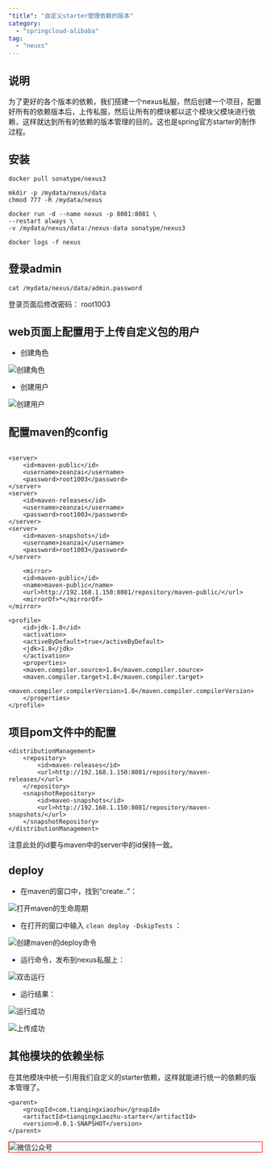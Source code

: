 ```yaml
---
"title": "自定义starter管理依赖的版本"
category:
  - "springcloud-alibaba"
tag:
  - "neuxs"
---
```



## 说明

为了更好的各个版本的依赖，我们搭建一个nexus私服，然后创建一个项目，配置好所有的依赖版本后，上传私服，然后让所有的模块都以这个模块父模块进行依赖，这样就达到所有的依赖的版本管理的目的。这也是spring官方starter的制作过程。


## 安装 

```
docker pull sonatype/nexus3

mkdir -p /mydata/nexus/data
chmod 777 -R /mydata/nexus

docker run -d --name nexus -p 8081:8081 \
--restart always \
-v /mydata/nexus/data:/nexus-data sonatype/nexus3

docker logs -f nexus
```

## 登录admin

```
cat /mydata/nexus/data/admin.password 
```

登录页面后修改密码： root1003

## web页面上配置用于上传自定义包的用户

- 创建角色

![创建角色](https://tianqingxiaozhu.oss-cn-shenzhen.aliyuncs.com/blog20221111113305.png)

- 创建用户

![创建用户](https://tianqingxiaozhu.oss-cn-shenzhen.aliyuncs.com/blog20221111113401.png)


## 配置maven的config

```

<server>
    <id>maven-public</id>
    <username>zeanzai</username>
    <password>root1003</password>
</server>
<server>
    <id>maven-releases</id>
    <username>zeanzai</username>
    <password>root1003</password>
</server>
<server>
    <id>maven-snapshots</id>
    <username>zeanzai</username>
    <password>root1003</password>
</server>

    <mirror>
    <id>maven-public</id>
    <name>maven-public</name>
    <url>http://192.168.1.150:8081/repository/maven-public/</url>
    <mirrorOf>*</mirrorOf>
</mirror>

<profile> 
    <id>jdk-1.8</id> 
    <activation> 
    <activeByDefault>true</activeByDefault> 
    <jdk>1.8</jdk> 
    </activation> 
    <properties> 
    <maven.compiler.source>1.8</maven.compiler.source> 
    <maven.compiler.target>1.8</maven.compiler.target> 
    <maven.compiler.compilerVersion>1.8</maven.compiler.compilerVersion> 
    </properties> 
</profile>
```

## 项目pom文件中的配置

```
<distributionManagement>
    <repository>
        <id>maven-releases</id>
        <url>http://192.168.1.150:8081/repository/maven-releases/</url>
    </repository>
    <snapshotRepository>
        <id>maven-snapshots</id>
        <url>http://192.168.1.150:8081/repository/maven-snapshots/</url>
    </snapshotRepository>
</distributionManagement>
```

注意此处的id要与maven中的server中的id保持一致。

## deploy

- 在maven的窗口中，找到“create..”：

![打开maven的生命周期](https://tianqingxiaozhu.oss-cn-shenzhen.aliyuncs.com/blog20221111113526.png)

- 在打开的窗口中输入 `clean deploy -DskipTests` ：

![创建maven的deploy命令](https://tianqingxiaozhu.oss-cn-shenzhen.aliyuncs.com/blog20221111113624.png)

- 运行命令，发布到nexus私服上：

![双击运行](https://tianqingxiaozhu.oss-cn-shenzhen.aliyuncs.com/blog20221111113646.png)

- 运行结果：

![运行成功](https://tianqingxiaozhu.oss-cn-shenzhen.aliyuncs.com/blog20221111113701.png)

![上传成功](https://tianqingxiaozhu.oss-cn-shenzhen.aliyuncs.com/blog20221111113739.png)


## 其他模块的依赖坐标

在其他模块中统一引用我们自定义的starter依赖，这样就能进行统一的依赖的版本管理了。

```
<parent>
    <groupId>com.tianqingxiaozhu</groupId>
    <artifactId>tianqingxiaozhu-starter</artifactId>
    <version>0.0.1-SNAPSHOT</version>
</parent>
```


<img style="border:1px red solid; display:block; margin:0 auto;" :src="$withBase('/qrcode.jpg')" alt="微信公众号" />

